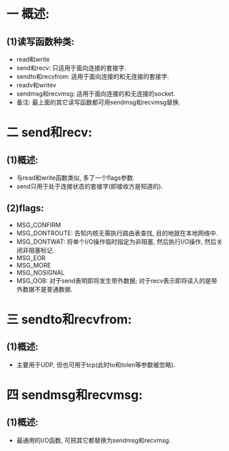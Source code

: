# 一 概述:
## (1)读写函数种类:
- read和write
- send和recv: 只适用于面向连接的套接字.
- sendto和recvfrom: 适用于面向连接的和无连接的套接字.
- readv和writev
- sendmsg和recvmsg: 适用于面向连接的和无连接的socket.
- 备注: 最上面的其它读写函数都可用sendmsg和recvmsg替换.

# 二 send和recv:
## (1)概述:
- 与read和write函数类似, 多了一个flags参数.
- send只用于处于连接状态的套接字(即接收方是知道的).

## (2)flags:
- MSG_CONFIRM
- MSG_DONTROUTE: 告知内核无需执行路由表查找, 目的地就在本地网络中.
- MSG_DONTWAT: 将单个I/O操作临时指定为非阻塞, 然后执行I/O操作, 然后关闭非阻塞标记.
- MSG_EOR
- MSG_MORE
- MSG_NOSIGNAL
- MSG_OOB: 对于send表明即将发生带外数据; 对于recv表示即将读入的是带外数据不是普通数据.

# 三 sendto和recvfrom:
## (1)概述:
- 主要用于UDP, 但也可用于tcp(此时to和tolen等参数被忽略).


# 四 sendmsg和recvmsg:
## (1)概述:
- 最通用的I/O函数, 可把其它都替换为sendmsg和recvmsg.